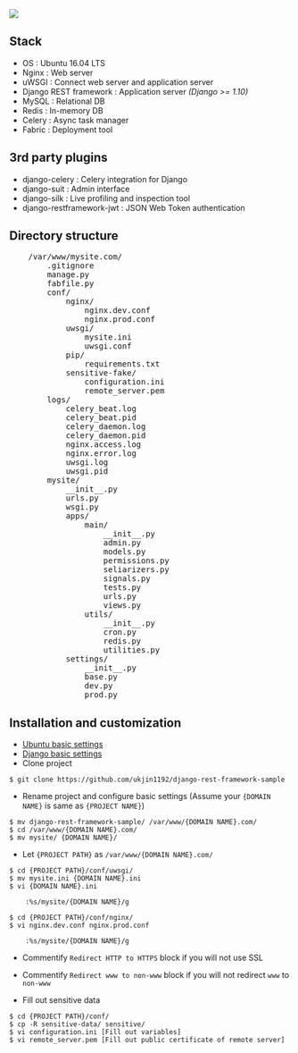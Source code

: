 <img src="https://secure.travis-ci.org/ukjin1192/django-rest-framework-sample.png" />

## Stack

- OS : Ubuntu 16.04 LTS
- Nginx : Web server
- uWSGI : Connect web server and application server
- Django REST framework : Application server *(Django >= 1.10)*
- MySQL : Relational DB
- Redis : In-memory DB
- Celery : Async task manager
- Fabric : Deployment tool

## 3rd party plugins

- django-celery : Celery integration for Django
- django-suit : Admin interface
- django-silk : Live profiling and inspection tool 
- django-restframework-jwt : JSON Web Token authentication

## Directory structure
	
<pre>
	/var/www/mysite.com/
		.gitignore
		manage.py
		fabfile.py
		conf/
			nginx/
				nginx.dev.conf
				nginx.prod.conf
			uwsgi/
				mysite.ini
				uwsgi.conf
			pip/
				requirements.txt
			sensitive-fake/
				configuration.ini
				remote_server.pem
		logs/
			celery_beat.log
			celery_beat.pid
			celery_daemon.log
			celery_daemon.pid
			nginx.access.log
			nginx.error.log
			uwsgi.log
			uwsgi.pid
		mysite/
			__init__.py
			urls.py
			wsgi.py
			apps/
				main/
					__init__.py
					admin.py
					models.py
					permissions.py
					seliarizers.py
					signals.py
					tests.py
					urls.py
					views.py
				utils/
					__init__.py
					cron.py
					redis.py
					utilities.py
			settings/
				__init__.py
				base.py
				dev.py
				prod.py
</pre>


## Installation and customization

- <a href="https://github.com/ukjin1192/web-stack-wiki-and-snippets/tree/master/ubuntu-basic-settings" target="_blank">Ubuntu basic settings</a>
- <a href="https://github.com/ukjin1192/web-stack-wiki-and-snippets/tree/master/django-basic-settings" target="_blank">Django basic settings</a>
- Clone project

~~~~
$ git clone https://github.com/ukjin1192/django-rest-framework-sample
~~~~

- Rename project and configure basic settings (Assume your `{DOMAIN NAME}` is same as `{PROJECT NAME}`)

~~~~
$ mv django-rest-framework-sample/ /var/www/{DOMAIN NAME}.com/
$ cd /var/www/{DOMAIN NAME}.com/
$ mv mysite/ {DOMAIN NAME}/
~~~~

- Let `{PROJECT PATH}` as `/var/www/{DOMAIN NAME}.com/`

~~~~
$ cd {PROJECT PATH}/conf/uwsgi/
$ mv mysite.ini {DOMAIN NAME}.ini
$ vi {DOMAIN NAME}.ini

	:%s/mysite/{DOMAIN NAME}/g

$ cd {PROJECT PATH}/conf/nginx/
$ vi nginx.dev.conf nginx.prod.conf

	:%s/mysite/{DOMAIN NAME}/g
~~~~

-	Commentify `Redirect HTTP to HTTPS` block if you will not use SSL
-	Commentify `Redirect www to non-www` block if you will not redirect `www` to `non-www`

- Fill out sensitive data

~~~~
$ cd {PROJECT PATH}/conf/
$ cp -R sensitive-data/ sensitive/
$ vi configuration.ini [Fill out variables]
$ vi remote_server.pem [Fill out public certificate of remote server]
~~~~
